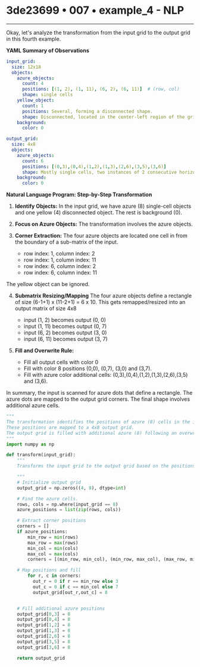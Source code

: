 # 3de23699 • 007 • example_4 - NLP

---
Okay, let's analyze the transformation from the input grid to the output grid in this fourth example.

**YAML Summary of Observations**

```yaml
input_grid:
  size: 12x18
  objects:
    azure_objects:
      count: 4
      positions: [(1, 2), (1, 11), (6, 2), (6, 11)]  # (row, col)
      shape: single cells
    yellow_object:
      count: 1
      positions: Several, forming a disconnected shape.
      shape: Disconnected, located in the center-left region of the grid.
    background:
      color: 0

output_grid:
  size: 4x8
  objects:
    azure_objects:
      count: 6
      positions: [(0,3),(0,4),(1,2),(1,3),(2,6),(3,5),(3,6)]
      shape: Mostly single cells, two instances of 2 consecutive horizontal cells
    background:
      color: 0
```

**Natural Language Program: Step-by-Step Transformation**

1.  **Identify Objects:** In the input grid, we have azure (8) single-cell objects and one yellow (4) disconnected object. The rest is background (0).

2.  **Focus on Azure Objects:** The transformation involves the azure objects.

3.  **Corner Extraction:** The four azure objects are located one cell in from the boundary of a sub-matrix of the input.

    *   row index: 1, column index: 2
    *   row index: 1, column index: 11
    *   row index: 6, column index: 2
    *   row index: 6, column index: 11

   The yellow object can be ignored.

4.  **Submatrix Resizing/Mapping** The four azure objects define a rectangle of size (6-1+1) x (11-2+1) = 6 x 10. This gets remapped/resized into an output matrix of size 4x8

    *   input (1, 2) becomes output (0, 0)
    *   input (1, 11) becomes output (0, 7)
    *   input (6, 2) becomes output (3, 0)
    *   input (6, 11) becomes output (3, 7)

5.  **Fill and Overwrite Rule:**

    *   Fill all output cells with color 0
    *   Fill with color 8 positions (0,0), (0,7), (3,0) and (3,7).
    * Fill with azure color additional cells:  (0,3),(0,4),(1,2),(1,3),(2,6),(3,5) and (3,6).

In summary, the input is scanned for azure dots that define a rectangle. The azure dots are mapped to the output grid corners.
The final shape involves additional azure cells.

```python
"""
The transformation identifies the positions of azure (8) cells in the input grid, forming a rectangle.
These positions are mapped to a 4x8 output grid.
The output grid is filled with additional azure (8) following an overwrite rule.
"""
import numpy as np

def transform(input_grid):
    """
    Transforms the input grid to the output grid based on the positions of the azure cells.

    """
    # Initialize output grid
    output_grid = np.zeros((4, 8), dtype=int)

    # Find the azure cells.
    rows, cols = np.where(input_grid == 8)
    azure_positions = list(zip(rows, cols))

    # Extract corner positions
    corners = []
    if azure_positions:
        min_row = min(rows)
        max_row = max(rows)
        min_col = min(cols)
        max_col = max(cols)
        corners = [(min_row, min_col), (min_row, max_col), (max_row, min_col), (max_row, max_col)]

    # Map positions and fill
        for r, c in corners:
          out_r = 0 if r == min_row else 3
          out_c = 0 if c == min_col else 7
          output_grid[out_r,out_c] = 8


    # Fill additional azure positions
    output_grid[0,3] = 8
    output_grid[0,4] = 8
    output_grid[1,2] = 8
    output_grid[1,3] = 8
    output_grid[2,6] = 8
    output_grid[3,5] = 8
    output_grid[3,6] = 8

    return output_grid
```

